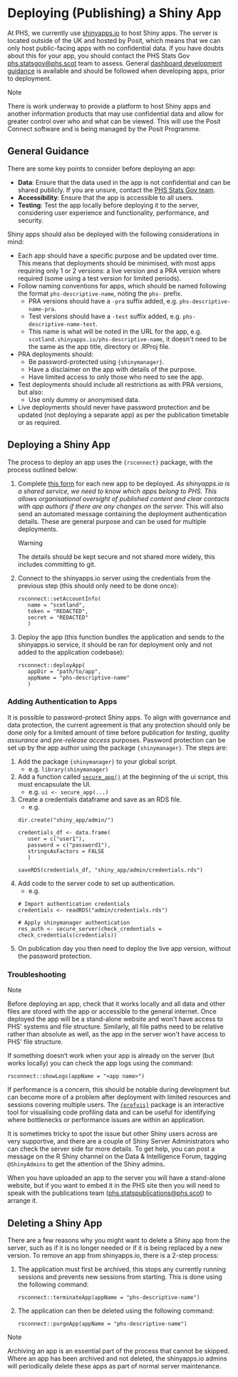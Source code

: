 # Deploying (Publishing) a Shiny App

At PHS, we currently use [shinyapps.io](http://shinyapps.io) to host Shiny apps. The server is located outside of the UK and hosted by Posit, which means that we can only host public-facing apps with no confidential data. If you have doubts about this for your app, you should contact the PHS Stats Gov [phs.statsgov@phs.scot](mailto:phs.statsgov@phs.scot) team to assess. General [dashboard development guidance](https://public-health-scotland.github.io/knowledge-base/docs/Information%20Sharing?doc=Dashboard%20development%20guidance.md) is available and should be followed when developing apps, prior to deployment.

> [!NOTE]
> There is work underway to provide a platform to host Shiny apps and another information products that may use confidential data and allow for greater control over who and what can be viewed. This will use the Posit Connect software and is being managed by the Posit Programme.

## General Guidance

There are some key points to consider before deploying an app:

* **Data**: Ensure that the data used in the app is not confidential and can be shared publicly. If you are unsure, contact the [PHS Stats Gov team](mailto:phs.statsgov@phs.scot).
* **Accessibility**: Ensure that the app is accessible to all users.
* **Testing**: Test the app locally before deploying it to the server, considering user experience and functionality, performance, and security.

Shiny apps should also be deployed with the following considerations in mind:

* Each app should have a specific purpose and be updated over time. This means that deployments should be minimised, with most apps requiring only 1 or 2 versions: a live version and a PRA version where required (some using a test version for limited periods).
* Follow naming conventions for apps, which should be named following the format `phs-descriptive-name`, noting the `phs-` prefix.
  * PRA versions should have a `-pra` suffix added, e.g. `phs-descriptive-name-pra`.
  * Test versions should have a `-test` suffix added, e.g. `phs-descriptive-name-test`.
  * This name is what will be noted in the URL for the app, e.g. `scotland.shinyapps.io/phs-descriptive-name`, it doesn't need to be the same as the app title, directory or .RProj file.
* PRA deployments should:
  * Be password-protected using `{shinymanager}`.
  * Have a disclaimer on the app with details of the purpose.
  * Have limited access to only those who need to see the app.
* Test deployments should include all restrictions as with PRA versions, but also:
  * Use only dummy or anonymised data.
* Live deployments should never have password protection and be updated (not deploying a separate app) as per the publication timetable or as required.

## Deploying a Shiny App

The process to deploy an app uses the `{rsconnect}` package, with the process outlined below:

1. Complete [this form](https://forms.office.com/e/shBeTxkvBD) for each new app to be deployed.
   _As shinyapps.io is a shared service, we need to know which apps belong to PHS. This allows organisational oversight of published content and clear contacts with app authors if there are any changes on the server._
   This will also send an automated message containing the deployment authentication details. These are general purpose and can be used for multiple deployments.
   > [!WARNING]
   > The details should be kept secure and not shared more widely, this includes committing to git.
2. Connect to the shinyapps.io server using the credentials from the previous step (this should only need to be done once):
   ```
   rsconnect::setAccountInfo(
      name = "scotland",
      token = "REDACTED",
      secret = "REDACTED"
      )
   ```
3. Deploy the app (this function bundles the application and sends to the shinyapps.io service, it should be ran for deployment only and not added to the application codebase):
   ```
   rsconnect::deployApp(
      appDir = "path/to/app",
      appName = "phs-descriptive-name"
      )
   ```

### Adding Authentication to Apps

It is possible to password-protect Shiny apps. To align with governance and data protection, the current agreement is that any protection should only be done only for a limited amount of time before publication for _testing_, _quality assurance_ and _pre-release access_ purposes. Password protection can be set up by the app author using the package `{shinymanager}`. The steps are:

1. Add the package `{shinymanager}` to your global script.
   * e.g. `library(shinymanager)`
2. Add a function called [`secure_app()`](https://search.r-project.org/CRAN/refmans/shinymanager/html/secure-app.html) at the beginning of the ui script, this must encapsulate the UI.
   * e.g. `ui <- secure_app(...)`
3. Create a credentials dataframe and save as an RDS file.
   * e.g.
   ```
   dir.create("shiny_app/admin/")

   credentials_df <- data.frame(
      user = c("user1"),
      password = c("password1"),
      stringsAsFactors = FALSE
      )

   saveRDS(credentials_df, "shiny_app/admin/credentials.rds")
   ```
4. Add code to the server code to set up authentication.
   * e.g.
   ```
   # Import authentication credentials
   credentials <- readRDS("admin/credentials.rds")

   # Apply shinymanager authentication
   res_auth <- secure_server(check_credentials = check_credentials(credentials))
   ``` 
5. On publication day you then need to deploy the live app version, without the password protection.

### Troubleshooting

> [!NOTE]
> Before deploying an app, check that it works locally and all data and other files are stored with the app or accessible to the general internet. Once deployed the app will be a stand-alone website and won't have access to PHS' systems and file structure.
> Similarly, all file paths need to be relative rather than absolute as well, as the app in the server won't have access to PHS' file structure.

If something doesn’t work when your app is already on the server (but works locally) you can check the app logs using the command:  

`rsconnect::showLogs(appName = "<app name>")`

If performance is a concern, this should be notable during development but can become more of a problem after deployment with limited resources and sessions covering multiple users. The [`{profvis}`](https://profvis.r-lib.org/index.html) package is an interactive tool for visualising code profiling data and can be useful for identifying where bottlenecks or performance issues are within an application.

It is sometimes tricky to spot the issue but other Shiny users across are very supportive, and there are a couple of Shiny Server Administrators who can check the server side for more details. To get help, you can post a message on the R Shiny channel on the Data & Intelligence Forum, tagging `@ShinyAdmins` to get the attention of the Shiny admins.

When you have uploaded an app to the server you will have a stand-alone website, but if you want to embed it in the PHS site then you will need to speak with the publications team (phs.statspublications@phs.scot) to arrange it.  

## Deleting a Shiny App

There are a few reasons why you might want to delete a Shiny app from the server, such as if it is no longer needed or if it is being replaced by a new version. To remove an app from shinyapps.io, there is a 2-step process:

1. The application must first be archived, this stops any currently running sessions and prevents new sessions from starting. This is done using the following command:
   ```
   rsconnect::terminateApp(appName = "phs-descriptive-name")
   ```
2. The application can then be deleted using the following command:
   ```
   rsconnect::purgeApp(appName = "phs-descriptive-name")
   ```

> [!NOTE]
> Archiving an app is an essential part of the process that cannot be skipped. Where an app has been archived and not deleted, the shinyapps.io admins will periodically delete these apps as part of normal server maintenance.
